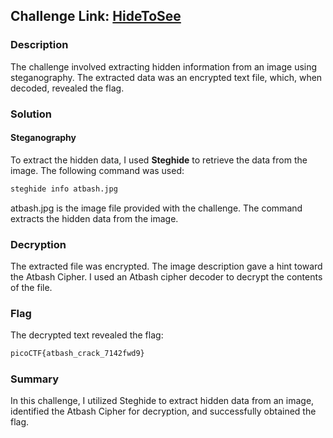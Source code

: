## Challenge Link: [HideToSee](https://play.picoctf.org/practice/challenge/351?category=2&page=2)
### Description
The challenge involved extracting hidden information from an image using steganography. The extracted data was an encrypted text file, which, when decoded, revealed the flag.

### Solution

#### Steganography
To extract the hidden data, I used **Steghide** to retrieve the data from the image. The following command was used:

```bash
steghide info atbash.jpg
```
atbash.jpg is the image file provided with the challenge. The command extracts the hidden data from the image.

### Decryption
The extracted file was encrypted. The image description gave a hint toward the Atbash Cipher. I used an Atbash cipher decoder to decrypt the contents of the file.

### Flag
The decrypted text revealed the flag:

```bash
picoCTF{atbash_crack_7142fwd9}
```
### Summary
In this challenge, I utilized Steghide to extract hidden data from an image, identified the Atbash Cipher for decryption, and successfully obtained the flag.
